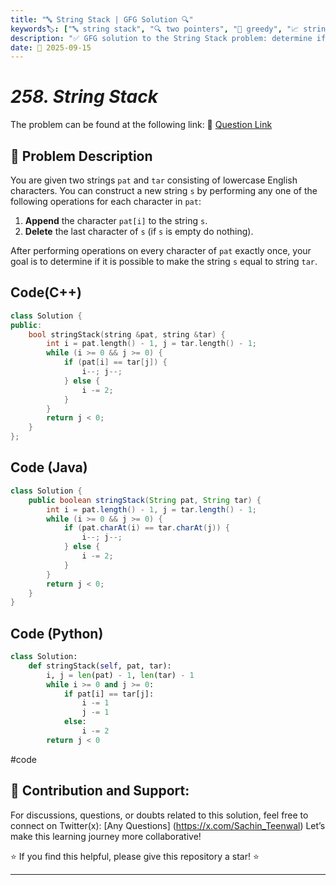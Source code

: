 ```yaml
---
title: "🔤 String Stack | GFG Solution 🔍"
keywords🏷️: ["🔤 string stack", "🔍 two pointers", "📍 greedy", "📈 string matching", "📘 GFG", "🏁 competitive programming", "📚 DSA"]
description: "✅ GFG solution to the String Stack problem: determine if target string can be constructed from pattern using append/delete operations with optimal two-pointer approach. 🚀"
date: 📅 2025-09-15
---
```


# *258. String Stack*

The problem can be found at the following link: 🔗 [Question Link](https://www.geeksforgeeks.org/problems/string-stack--165812/1)

## **🧩 Problem Description**

You are given two strings `pat` and `tar` consisting of lowercase English characters. You can construct a new string `s` by performing any one of the following operations for each character in `pat`:

1. **Append** the character `pat[i]` to the string `s`.
2. **Delete** the last character of `s` (if `s` is empty do nothing).

After performing operations on every character of `pat` exactly once, your goal is to determine if it is possible to make the string `s` equal to string `tar`.


## Code(C++)
```cpp
class Solution {
public:
    bool stringStack(string &pat, string &tar) {
        int i = pat.length() - 1, j = tar.length() - 1;
        while (i >= 0 && j >= 0) {
            if (pat[i] == tar[j]) {
                i--; j--;
            } else {
                i -= 2;
            }
        }
        return j < 0;
    }
};
```

## Code (Java)

```java
class Solution {
    public boolean stringStack(String pat, String tar) {
        int i = pat.length() - 1, j = tar.length() - 1;
        while (i >= 0 && j >= 0) {
            if (pat.charAt(i) == tar.charAt(j)) {
                i--; j--;
            } else {
                i -= 2;
            }
        }
        return j < 0;
    }
}
```

## Code (Python)

```python
class Solution:
    def stringStack(self, pat, tar):
        i, j = len(pat) - 1, len(tar) - 1
        while i >= 0 and j >= 0:
            if pat[i] == tar[j]:
                i -= 1
                j -= 1
            else:
                i -= 2
        return j < 0
```

#code

## 🎯 **Contribution and Support:**

For discussions, questions, or doubts related to this solution, feel free to connect on Twitter(x): [Any Questions] (https://x.com/Sachin_Teenwal) Let’s make this learning journey more collaborative!

⭐ If you find this helpful, please give this repository a star! ⭐

---
